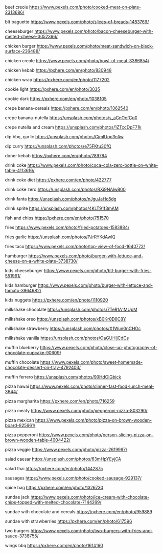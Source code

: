 
beef creole
    https://www.pexels.com/photo/cooked-meat-on-plate-2313686/

blt baguette
    https://www.pexels.com/photo/slices-of-breads-1483769/

cheeseburger
    https://www.pexels.com/photo/bacon-cheeseburger-with-melted-cheese-3052366/

chicken burger
    https://www.pexels.com/photo/meat-sandwich-on-black-surface-236488/

chicken creole
    https://www.pexels.com/photo/bowl-of-meat-3386854/

chicken kebab
    https://pxhere.com/en/photo/830948

chicken wrap
    https://pxhere.com/en/photo/1177202

cookie light
    https://pxhere.com/en/photo/3035

cookie dark
    https://pxhere.com/en/photo/1038105

crepe banana-cereals
    https://pxhere.com/en/photo/1062540

crepe banana-nutella
    https://unsplash.com/photos/s_aGnOcfCq0

crepe nutella and cream
    https://unsplash.com/photos/1ZTccDpF71k

dip bbq, garlic
    https://unsplash.com/photos/CjmlUpo3eAw

dip curry
    https://unsplash.com/photos/e75FKtu30fQ

doner kebab
    https://pxhere.com/en/photo/789784

drink coke
    https://www.pexels.com/photo/coca-cola-zero-bottle-on-white-table-4113616/

drink coke diet
    https://pxhere.com/en/photo/422777

drink coke zero
    https://unsplash.com/photos/RXi9NAlwB00

drink fanta
    https://unsplash.com/photos/nJguJaHo5dg

drink sprite
    https://unsplash.com/photos/4KLT91f3mAM

fish and chips
    https://pxhere.com/en/photo/751570

fries
    https://www.pexels.com/photo/fried-potatoes-1583884/

fries garlic
    https://unsplash.com/photos/PJrRYKdAwlQ

fries taco
    https://www.pexels.com/photo/top-view-of-food-1640772/

hamburger
    https://www.pexels.com/photo/burger-with-lettuce-and-cheese-on-a-white-plate-3738730/

kids cheeseburger
    https://www.pexels.com/photo/btl-burger-with-fries-551991/

kids hamburger
    https://www.pexels.com/photo/burger-with-lettuce-and-tomato-3864682/

kids nuggets
    https://pxhere.com/en/photo/1110920

milkshake chocolate
    https://unsplash.com/photos/7TeR1A1MUpM

milkshake oreo
    https://unsplash.com/photos/xB0Kr0D0C8Y

milkshake strawberry
    https://unsplash.com/photos/X1Wun0nCHOc

milkshake vanilla
    https://unsplash.com/photos/OaGUHIjCdCs

muffin blueberry
    https://www.pexels.com/photo/close-up-photography-of-chocolate-cupcake-90609/

muffin chocolate
    https://www.pexels.com/photo/sweet-homemade-chocolate-dessert-on-tray-4792403/

muffin ferrero
    https://unsplash.com/photos/90HdOlGbjck

pizza hawai
    https://www.pexels.com/photo/dinner-fast-food-lunch-meal-3644/

pizza margharita
    https://pxhere.com/en/photo/716259

pizza meaty
    https://www.pexels.com/photo/pepperoni-pizza-803290/

pizza mexican
    https://www.pexels.com/photo/pizza-on-brown-wooden-board-825661/

pizza pepperoni
    https://www.pexels.com/photo/person-slicing-pizza-on-brown-wooden-table-4004422/

pizza veggie
    https://www.pexels.com/photo/pizza-2619967/

salad caesar
    https://unsplash.com/photos/63mHpYEyjCA

salad thai
    https://pxhere.com/en/photo/1442875

sausages
    https://www.pexels.com/photo/cooked-sausage-929137/

spice bag
    https://pxhere.com/en/photo/1326730

sundae jack
    https://www.pexels.com/photo/ice-cream-with-chocolate-chips-topped-with-melted-chocolate-7144269/

sundae with chocolate and cereals
    https://pxhere.com/en/photo/959889

sundae with strawberries
    https://pxhere.com/en/photo/617596

two burgers
    https://www.pexels.com/photo/two-burgers-with-fries-and-sauce-3738755/

wings bbq
    https://pxhere.com/en/photo/1614160
